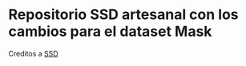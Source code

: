 # Repositorio SSD artesanal con los cambios para el dataset Mask 
Creditos a [SSD](https://github.com/sgrvinod/a-PyTorch-Tutorial-to-Object-Detection)
